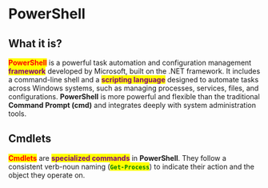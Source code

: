 # PowerShell

## What it is?

<mark style="color:red;">**PowerShell**</mark> is a powerful task automation and configuration management <mark style="color:purple;">**framework**</mark> developed by Microsoft, built on the .NET framework. It includes a command-line shell and a <mark style="color:purple;">**scripting language**</mark> designed to automate tasks across Windows systems, such as managing processes, services, files, and configurations. **PowerShell** is more powerful and flexible than the traditional **Command Prompt (cmd)** and integrates deeply with system administration tools.

## Cmdlets

<mark style="color:red;">**Cmdlets**</mark> are <mark style="color:purple;">**specialized commands**</mark> in **PowerShell**. They follow a consistent verb-noun naming (<mark style="color:green;">**`Get-Process`**</mark>) to indicate their action and the object they operate on.
